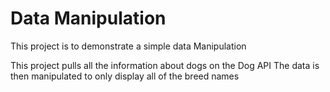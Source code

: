 # Data Manipulation
 This project is to demonstrate a simple data Manipulation

 This project pulls all the information about dogs on the Dog API
 The data is then manipulated to only display all of the breed names

